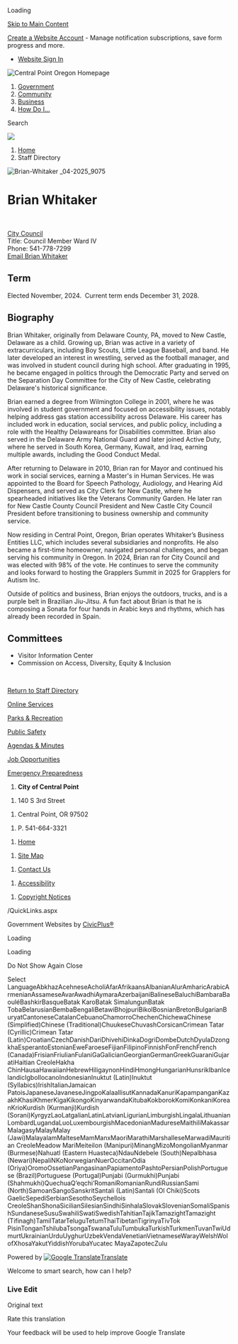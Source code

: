 Loading

[Skip to Main Content](https://www.centralpointoregon.gov/directory.aspx?EID=43%2F)

[Create a Website Account](https://www.centralpointoregon.gov/MyAccount/ProfileCreate) - Manage notification subscriptions, save form progress and more.   

- [Website Sign In](https://www.centralpointoregon.gov/MyAccount)

![Central Point Oregon Homepage](https://www.centralpointoregon.gov/ImageRepository/Document?documentID=253)

1. [Government](https://www.centralpointoregon.gov/27/Government)
2. [Community](https://www.centralpointoregon.gov/31/Community)
3. [Business](https://www.centralpointoregon.gov/35/Business)
4. [How Do I...](https://www.centralpointoregon.gov/9/How-Do-I)

Search

![](https://www.centralpointoregon.gov/ImageRepository/Document?documentID=252)

1. [Home](https://www.centralpointoregon.gov)
2. Staff Directory

![Brian-Whitaker _04-2025_9075](https://www.centralpointoregon.gov/ImageRepository/Document?documentID=1073 "Brian-Whitaker _04-2025_9075")

# Brian Whitaker

 

[City Council](https://www.centralpointoregon.gov/Directory.aspx?DID=21)  
Title: Council Member Ward IV  
Phone: 541-778-7299  
[Email Brian Whitaker](mailto:Brian.whitaker@centralpointoregon.gov)

## Term

Elected November, 2024.  Current term ends December 31, 2028.

## Biography

Brian Whitaker, originally from Delaware County, PA, moved to New Castle, Delaware as a child. Growing up, Brian was active in a variety of extracurriculars, including Boy Scouts, Little League Baseball, and band. He later developed an interest in wrestling, served as the football manager, and was involved in student council during high school. After graduating in 1995, he became engaged in politics through the Democratic Party and served on the Separation Day Committee for the City of New Castle, celebrating Delaware's historical significance.

Brian earned a degree from Wilmington College in 2001, where he was involved in student government and focused on accessibility issues, notably helping address gas station accessibility across Delaware. His career has included work in education, social services, and public policy, including a role with the Healthy Delawareans for Disabilities committee. Brian also served in the Delaware Army National Guard and later joined Active Duty, where he served in South Korea, Germany, Kuwait, and Iraq, earning multiple awards, including the Good Conduct Medal.

After returning to Delaware in 2010, Brian ran for Mayor and continued his work in social services, earning a Master's in Human Services. He was appointed to the Board for Speech Pathology, Audiology, and Hearing Aid Dispensers, and served as City Clerk for New Castle, where he spearheaded initiatives like the Veterans Community Garden. He later ran for New Castle County Council President and New Castle City Council President before transitioning to business ownership and community service.

Now residing in Central Point, Oregon, Brian operates Whitaker’s Business Entities LLC, which includes several subsidiaries and nonprofits. He also became a first-time homeowner, navigated personal challenges, and began serving his community in Oregon. In 2024, Brian ran for City Council and was elected with 98% of the vote. He continues to serve the community and looks forward to hosting the Grapplers Summit in 2025 for Grapplers for Autism Inc.

Outside of politics and business, Brian enjoys the outdoors, trucks, and is a purple belt in Brazilian Jiu-Jitsu. A fun fact about Brian is that he is composing a Sonata for four hands in Arabic keys and rhythms, which has already been recorded in Spain.

## Committees

- Visitor Information Center
- Commission on Access, Diversity, Equity &amp; Inclusion

 

[Return to Staff Directory](https://www.centralpointoregon.gov/Directory.aspx)

[Online Services](https://www.centralpointoregon.gov/290/Online-Resources)

[Parks &amp; Recreation](https://www.centralpointoregon.gov/188/Parks-Recreation)

[Public Safety](https://www.centralpointoregon.gov/203/Police)

[Agendas &amp; Minutes](https://www.centralpointoregon.gov/129/Agendas-Minutes)

[Job Opportunities](https://www.centralpointoregon.gov/jobs)

[Emergency Preparedness](https://jacksoncountyor.gov/departments/emergency_management/jackson_alerts_.php)

<!--THE END-->

1. **City of Central Point**

<!--THE END-->

1. 140 S 3rd Street

<!--THE END-->

1. Central Point, OR 97502

<!--THE END-->

1. P. 541-664-3321

<!--THE END-->

1. [Home](https://www.centralpointoregon.gov)

<!--THE END-->

1. [Site Map](https://www.centralpointoregon.gov/sitemap)

<!--THE END-->

1. [Contact Us](https://www.centralpointoregon.gov/142/Contact-Us)

<!--THE END-->

1. [Accessibility](https://www.centralpointoregon.gov/site/accessibility)

<!--THE END-->

1. [Copyright Notices](https://www.centralpointoregon.gov/copyright)

/QuickLinks.aspx

Government Websites by [CivicPlus®](https://connect.civicplus.com/referral)

Loading

Loading

Do Not Show Again Close

Select LanguageAbkhazAcehneseAcholiAfarAfrikaansAlbanianAlurAmharicArabicArmenianAssameseAvarAwadhiAymaraAzerbaijaniBalineseBaluchiBambaraBaouléBashkirBasqueBatak KaroBatak SimalungunBatak TobaBelarusianBembaBengaliBetawiBhojpuriBikolBosnianBretonBulgarianBuryatCantoneseCatalanCebuanoChamorroChechenChichewaChinese (Simplified)Chinese (Traditional)ChuukeseChuvashCorsicanCrimean Tatar (Cyrillic)Crimean Tatar (Latin)CroatianCzechDanishDariDhivehiDinkaDogriDombeDutchDyulaDzongkhaEsperantoEstonianEweFaroeseFijianFilipinoFinnishFonFrenchFrench (Canada)FrisianFriulianFulaniGaGalicianGeorgianGermanGreekGuaraniGujaratiHaitian CreoleHakha ChinHausaHawaiianHebrewHiligaynonHindiHmongHungarianHunsrikIbanIcelandicIgboIlocanoIndonesianInuktut (Latin)Inuktut (Syllabics)IrishItalianJamaican PatoisJapaneseJavaneseJingpoKalaallisutKannadaKanuriKapampanganKazakhKhasiKhmerKigaKikongoKinyarwandaKitubaKokborokKomiKonkaniKoreanKrioKurdish (Kurmanji)Kurdish (Sorani)KyrgyzLaoLatgalianLatinLatvianLigurianLimburgishLingalaLithuanianLombardLugandaLuoLuxembourgishMacedonianMadureseMaithiliMakassarMalagasyMalayMalay (Jawi)MalayalamMalteseMamManxMaoriMarathiMarshalleseMarwadiMauritian CreoleMeadow MariMeiteilon (Manipuri)MinangMizoMongolianMyanmar (Burmese)Nahuatl (Eastern Huasteca)NdauNdebele (South)Nepalbhasa (Newari)NepaliNKoNorwegianNuerOccitanOdia (Oriya)OromoOssetianPangasinanPapiamentoPashtoPersianPolishPortuguese (Brazil)Portuguese (Portugal)Punjabi (Gurmukhi)Punjabi (Shahmukhi)QuechuaQʼeqchiʼRomaniRomanianRundiRussianSami (North)SamoanSangoSanskritSantali (Latin)Santali (Ol Chiki)Scots GaelicSepediSerbianSesothoSeychellois CreoleShanShonaSicilianSilesianSindhiSinhalaSlovakSlovenianSomaliSpanishSundaneseSusuSwahiliSwatiSwedishTahitianTajikTamazightTamazight (Tifinagh)TamilTatarTeluguTetumThaiTibetanTigrinyaTivTok PisinTonganTshilubaTsongaTswanaTuluTumbukaTurkishTurkmenTuvanTwiUdmurtUkrainianUrduUyghurUzbekVendaVenetianVietnameseWarayWelshWolofXhosaYakutYiddishYorubaYucatec MayaZapotecZulu

Powered by [![Google Translate](https://www.gstatic.com/images/branding/googlelogo/1x/googlelogo_color_42x16dp.png)Translate](https://translate.google.com)

Welcome to smart search, how can I help?

### Live Edit

Original text

Rate this translation

Your feedback will be used to help improve Google Translate